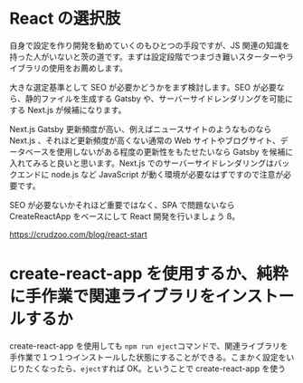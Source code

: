 # React の選択肢

自身で設定を作り開発を勧めていくのもひとつの手段ですが、JS 関連の知識を持った人がいないと茨の道です。まずは設定段階でつまづき難いスターターやライブラリの使用をお薦めします。

大きな選定基準として SEO が必要かどうかをまず検討します。SEO が必要なら、静的ファイルを生成する Gatsby や、サーバーサイドレンダリングを可能にする Next.js が候補になります。

Next.js
Gatsby
更新頻度が高い、例えばニュースサイトのようなものなら Next.js 、それほど更新頻度が高くない通常の Web サイトやブログサイト、データベースを使用しないがある程度の更新性をもたせたいなら Gatsby を候補に入れてみると良いと思います。Next.js でのサーバーサイドレンダリングはバックエンドに node.js など JavaScript が動く環境が必要なはずですので注意が必要です。

SEO が必要ないかそれほど重要ではなく、SPA で問題ないなら CreateReactApp をベースにして React 開発を行いましょう ß。

https://crudzoo.com/blog/react-start

# create-react-app を使用するか、純粋に手作業で関連ライブラリをインストールするか

create-react-app を使用しても `npm run eject`コマンドで、関連ライブラリを手作業で１つ１つインストールした状態にすることができる。こまかく設定をいじりたくなったら、`eject`すれば OK。ということで create-react-app を使う
